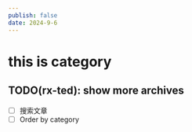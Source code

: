 ```yaml
---
publish: false
date: 2024-9-6
---
```


# this is category

## TODO(rx-ted): show more archives

- [ ] 搜索文章
- [ ] Order by category

